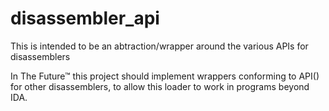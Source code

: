 # disassembler_api

This is intended to be an abtraction/wrapper around the various APIs for disassemblers

In The Future™ this project should implement wrappers conforming to API() for other disassemblers, to allow this loader
to work in programs beyond IDA.
